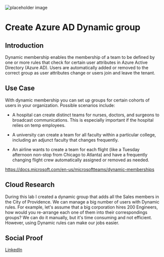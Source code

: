 ![placeholder image](https://adamtheautomator.com/wp-content/uploads/2019/08/azure-ad-force-sync.png)

# Create Azure AD Dynamic group

## Introduction

Dynamic membership enables the membership of a team to be defined by one or more rules that check for certain user attributes in Azure Active Directory (Azure AD). Users are automatically added or removed to the correct group as user attributes change or users join and leave the tenant.

## Use Case

With dynamic membership you can set up groups for certain cohorts of users in your organization. Possible scenarios include:

* A hospital can create distinct teams for nurses, doctors, and surgeons to broadcast communications. This is especially important if the hospital relies on temp employees.

* A university can create a team for all faculty within a particular college, including an adjunct faculty that changes frequently.

* An airline wants to create a team for each flight (like a Tuesday afternoon non-stop from Chicago to Atlanta) and have a frequently changing flight crew automatically assigned or removed as needed.

https://docs.microsoft.com/en-us/microsoftteams/dynamic-memberships

## Cloud Research

During this lab I created a dynamic group that adds all the Sales members in the City of Providence. We can manage a big number of users with Dynamic rules. For example, let's assume that a big corporation hires 200 Engineers, how would you re-arrange each one of them into their correspondings groups? We can do it manually, but it's time consuming and not efficient. However, using Dynamic rules can make our jobs easier.

## Social Proof

[LinkedIn](link)
